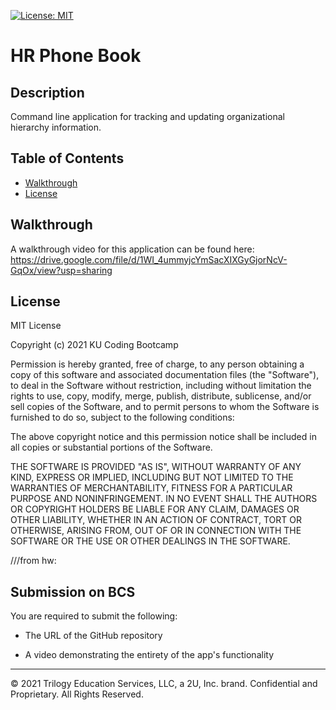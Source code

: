[![License: MIT](https://img.shields.io/badge/License-MIT-yellow.svg)](https://opensource.org/licenses/MIT)

# HR Phone Book

## Description
Command line application for tracking and updating organizational hierarchy information.

## Table of Contents

* [Walkthrough](#walkthrough)
* [License](#license)

## Walkthrough
A walkthrough video for this application can be found here: https://drive.google.com/file/d/1WI_4ummyjcYmSacXIXGyGjorNcV-GqOx/view?usp=sharing


## License

MIT License

Copyright (c) 2021 KU Coding Bootcamp

Permission is hereby granted, free of charge, to any person obtaining a copy
of this software and associated documentation files (the "Software"), to deal
in the Software without restriction, including without limitation the rights
to use, copy, modify, merge, publish, distribute, sublicense, and/or sell
copies of the Software, and to permit persons to whom the Software is
furnished to do so, subject to the following conditions:

The above copyright notice and this permission notice shall be included in all
copies or substantial portions of the Software.

THE SOFTWARE IS PROVIDED "AS IS", WITHOUT WARRANTY OF ANY KIND, EXPRESS OR
IMPLIED, INCLUDING BUT NOT LIMITED TO THE WARRANTIES OF MERCHANTABILITY,
FITNESS FOR A PARTICULAR PURPOSE AND NONINFRINGEMENT. IN NO EVENT SHALL THE
AUTHORS OR COPYRIGHT HOLDERS BE LIABLE FOR ANY CLAIM, DAMAGES OR OTHER
LIABILITY, WHETHER IN AN ACTION OF CONTRACT, TORT OR OTHERWISE, ARISING FROM,
OUT OF OR IN CONNECTION WITH THE SOFTWARE OR THE USE OR OTHER DEALINGS IN THE
SOFTWARE.

///from hw:

## Submission on BCS

You are required to submit the following:

* The URL of the GitHub repository

* A video demonstrating the entirety of the app's functionality 

- - -
© 2021 Trilogy Education Services, LLC, a 2U, Inc. brand. Confidential and Proprietary. All Rights Reserved.
